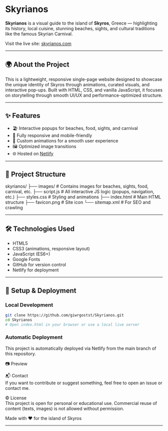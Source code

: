 # Skyrianos

**Skyrianos** is a visual guide to the island of **Skyros**, Greece — highlighting its history, local cuisine, stunning beaches, sights, and cultural traditions like the famous Skyrian Carnival.

Visit the live site: [skyrianos.com](https://skyrianos.com)

---

## 🌍 About the Project

This is a lightweight, responsive single-page website designed to showcase the unique identity of Skyros through animations, curated visuals, and interactive pop-ups. Built with HTML, CSS, and vanilla JavaScript, it focuses on storytelling through smooth UI/UX and performance-optimized structure.

---

## ✨ Features

- 🏖️ Interactive popups for beaches, food, sights, and carnival
- 📱 Fully responsive and mobile-friendly
- 🎨 Custom animations for a smooth user experience
- 🖼️ Optimized image transitions
- 🌐 Hosted on [Netlify](https://netlify.com)

---

## 📁 Project Structure

skyrianos/
├── images/ # Contains images for beaches, sights, food, carnival, etc.
├── script.js # All interactive JS logic (popups, navigation, etc.)
├── styles.css # Styling and animations
├── index.html # Main HTML structure
├── favicon.png # Site icon
└── sitemap.xml # For SEO and crawling

---

## 🛠️ Technologies Used

- HTML5
- CSS3 (animations, responsive layout)
- JavaScript (ES6+)
- Google Fonts
- GitHub for version control
- Netlify for deployment

---

## 🚀 Setup & Deployment

### Local Development

```bash
git clone https://github.com/giwrgostst/Skyrianos.git
cd Skyrianos
# Open index.html in your browser or use a local live server
```

### Automatic Deployment

This project is automatically deployed via Netlify from the main branch of this repository.

📷 Preview

📬 Contact  
If you want to contribute or suggest something, feel free to open an issue or contact me.

© License  
This project is open for personal or educational use. Commercial reuse of content (texts, images) is not allowed without permission.

Made with ❤️ for the island of Skyros

---
